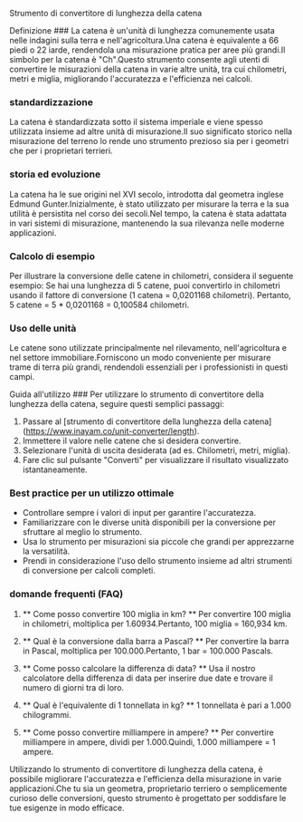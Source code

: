 Strumento di convertitore di lunghezza della catena

Definizione ###
La catena è un'unità di lunghezza comunemente usata nelle indagini sulla terra e nell'agricoltura.Una catena è equivalente a 66 piedi o 22 iarde, rendendola una misurazione pratica per aree più grandi.Il simbolo per la catena è "Ch".Questo strumento consente agli utenti di convertire le misurazioni della catena in varie altre unità, tra cui chilometri, metri e miglia, migliorando l'accuratezza e l'efficienza nei calcoli.

### standardizzazione
La catena è standardizzata sotto il sistema imperiale e viene spesso utilizzata insieme ad altre unità di misurazione.Il suo significato storico nella misurazione del terreno lo rende uno strumento prezioso sia per i geometri che per i proprietari terrieri.

### storia ed evoluzione
La catena ha le sue origini nel XVI secolo, introdotta dal geometra inglese Edmund Gunter.Inizialmente, è stato utilizzato per misurare la terra e la sua utilità è persistita nel corso dei secoli.Nel tempo, la catena è stata adattata in vari sistemi di misurazione, mantenendo la sua rilevanza nelle moderne applicazioni.

### Calcolo di esempio
Per illustrare la conversione delle catene in chilometri, considera il seguente esempio:
Se hai una lunghezza di 5 catene, puoi convertirlo in chilometri usando il fattore di conversione (1 catena = 0,0201168 chilometri).
Pertanto, 5 catene = 5 * 0,0201168 = 0,100584 chilometri.

### Uso delle unità
Le catene sono utilizzate principalmente nel rilevamento, nell'agricoltura e nel settore immobiliare.Forniscono un modo conveniente per misurare trame di terra più grandi, rendendoli essenziali per i professionisti in questi campi.

Guida all'utilizzo ###
Per utilizzare lo strumento di convertitore della lunghezza della catena, seguire questi semplici passaggi:
1. Passare al [strumento di convertitore della lunghezza della catena] (https://www.inayam.co/unit-converter/length).
2. Immettere il valore nelle catene che si desidera convertire.
3. Selezionare l'unità di uscita desiderata (ad es. Chilometri, metri, miglia).
4. Fare clic sul pulsante "Converti" per visualizzare il risultato visualizzato istantaneamente.

### Best practice per un utilizzo ottimale
- Controllare sempre i valori di input per garantire l'accuratezza.
- Familiarizzare con le diverse unità disponibili per la conversione per sfruttare al meglio lo strumento.
- Usa lo strumento per misurazioni sia piccole che grandi per apprezzarne la versatilità.
- Prendi in considerazione l'uso dello strumento insieme ad altri strumenti di conversione per calcoli completi.

### domande frequenti (FAQ)

1. ** Come posso convertire 100 miglia in km? **
Per convertire 100 miglia in chilometri, moltiplica per 1.60934.Pertanto, 100 miglia = 160,934 km.

2. ** Qual è la conversione dalla barra a Pascal? **
Per convertire la barra in Pascal, moltiplica per 100.000.Pertanto, 1 bar = 100.000 Pascals.

3. ** Come posso calcolare la differenza di data? **
Usa il nostro calcolatore della differenza di data per inserire due date e trovare il numero di giorni tra di loro.

4. ** Qual è l'equivalente di 1 tonnellata in kg? **
1 tonnellata è pari a 1.000 chilogrammi.

5. ** Come posso convertire milliampere in ampere? **
Per convertire milliampere in ampere, dividi per 1.000.Quindi, 1.000 milliampere = 1 ampere.

Utilizzando lo strumento di convertitore di lunghezza della catena, è possibile migliorare l'accuratezza e l'efficienza della misurazione in varie applicazioni.Che tu sia un geometra, proprietario terriero o semplicemente curioso delle conversioni, questo strumento è progettato per soddisfare le tue esigenze in modo efficace.